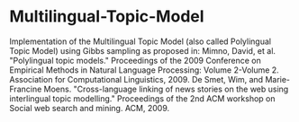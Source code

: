 # Multilingual-Topic-Model
Implementation of the Multilingual Topic Model (also called Polylingual Topic Model) using Gibbs sampling as proposed in:
Mimno, David, et al. "Polylingual topic models." Proceedings of the 2009 Conference on Empirical Methods in Natural Language Processing: Volume 2-Volume 2. Association for Computational Linguistics, 2009.
De Smet, Wim, and Marie-Francine Moens. "Cross-language linking of news stories on the web using interlingual topic modelling." Proceedings of the 2nd ACM workshop on Social web search and mining. ACM, 2009.
